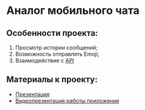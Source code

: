 # Аналог мобильного чата

## Особенности проекта:
1) Просмотр истории сообщений;
2) Возможность отправлять Emoji;
3) Взаимодействие с [API](http://worldtimeapi.org/)

## Материалы к проекту:
+ [Презентация](https://github.com/TouristTokyo/SimpleMobileChat/blob/main/documents/%D0%9F%D1%80%D0%B5%D0%B7%D0%B5%D0%BD%D1%82%D0%B0%D1%86%D0%B8%D1%8F.pdf)
+ [Видеопрезентация работы приложения](https://youtu.be/_YkgSmCyubg)
